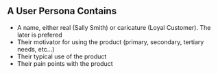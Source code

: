 ## A User Persona Contains

* A name, either real (Sally Smith) or caricature (Loyal Customer). The later is prefered
* Their motivator for using the product (primary, secondary, tertiary needs, etc…)
* Their typical use of the product
* Their pain points with the product